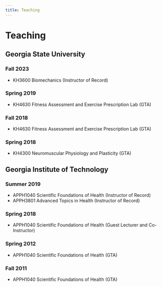 ```yaml
---
title: Teaching
---
```


# Teaching

## Georgia State University

### Fall 2023

- KH3600 Biomechanics (Instructor of Record)

### Spring 2019

- KH4630 Fitness Assessment and Exercise Prescription Lab (GTA)

### Fall 2018

- KH4630 Fitness Assessment and Exercise Prescription Lab (GTA)

### Spring 2018

- KH4300 Neuromuscular Physiology and Plasticity (GTA)

## Georgia Institute of Technology

### Summer 2019

- APPH1040 Scientific Foundations of Health (Instructor of Record)
- APPH3801 Advanced Topics in Health (Instructor of Record)

### Spring 2018

- APPH1040 Scientific Foundations of Health (Guest Lecturer and Co-Instructor)

### Spring 2012

- APPH1040 Scientific Foundations of Health (GTA)

### Fall 2011

- APPH1040 Scientific Foundations of Health (GTA)

